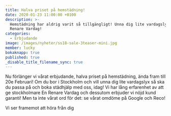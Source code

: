 ```yaml
---
title: Halva priset på hemstädning!
date: 2020-01-23 11:00:00 +0100
description: >-
  Hemstädning har aldrig varit så tillgängligt! Unna dig lite vardagslyx med En
  Renare Vardag!
categories:
  - Erbjudande
image: /images/nyheter/ss18-sale-3teaser-mini.jpg
member: lucky
bokaknapp: true
published: true
_disable_title_filename_sync: true
---
```


Nu förl&auml;nger vi v&aring;rat erbjudande, halva priset p&aring; hemst&auml;dning, &auml;nda fram till 20e Februari\! Om du bor i Stockholm och vill unna dig lite vardagslyx s&aring; ska du passa p&aring; och boka st&auml;dhj&auml;lp med oss, idag\! Vi har l&aring;ng erfarenhet av att ge stockholmare En Renare Vardag och dessutom erbjuder vi nöjd kund garanti\! Men ta inte v&aring;rat ord för det: se v&aring;rat omdöme p&aring; Google och Reco\!

Vi ser framemot att höra fr&aring;n dig